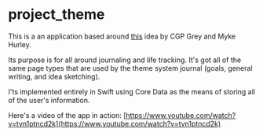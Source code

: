 # project_theme

This is a an application based around [this](https://www.themesystem.com) idea by CGP Grey and Myke Hurley.

Its purpose is for all around journaling and life tracking. It's got all of the same page types that are used by the theme system journal (goals, general writing, and idea sketching). 

I'ts implemented entirely in Swift using Core Data as the means of storing all of the user's information. 

Here's a video of the app in action: [https://www.youtube.com/watch?v=tvn1ptncd2k](https://www.youtube.com/watch?v=tvn1ptncd2k)
